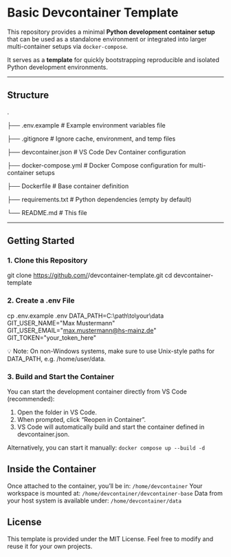# Basic Devcontainer Template

This repository provides a minimal **Python development container setup** that can be used as a standalone environment or integrated into larger multi-container setups via `docker-compose`.

It serves as a **template** for quickly bootstrapping reproducible and isolated Python development environments.

---

## Structure
.

├── .env.example # Example environment variables file

├── .gitignore # Ignore cache, environment, and temp files

├── devcontainer.json # VS Code Dev Container configuration

├── docker-compose.yml # Docker Compose configuration for multi-container setups

├── Dockerfile # Base container definition

├── requirements.txt # Python dependencies (empty by default)

└── README.md # This file



---

## Getting Started

### 1. Clone this Repository


git clone https://github.com/<your-org-or-user>/devcontainer-template.git
cd devcontainer-template

### 2. Create a .env File
cp .env.example .env
DATA_PATH=C:\path\to\your\data
GIT_USER_NAME="Max Mustermann"
GIT_USER_EMAIL="max.mustermann@hs-mainz.de"
GIT_TOKEN="your_token_here"

💡 Note: On non-Windows systems, make sure to use Unix-style paths for DATA_PATH, e.g. /home/user/data.

### 3. Build and Start the Container

You can start the development container directly from VS Code (recommended):

 1. Open the folder in VS Code.
 2. When prompted, click “Reopen in Container”.
 3. VS Code will automatically build and start the container defined in devcontainer.json.

Alternatively, you can start it manually:
`docker compose up --build -d`


## Inside the Container
Once attached to the container, you’ll be in:
`/home/devcontainer`
Your workspace is mounted at:
`/home/devcontainer/devcontainer-base`
Data from your host system is available under:
`/home/devcontainer/data`


## License

This template is provided under the MIT License.
Feel free to modify and reuse it for your own projects.